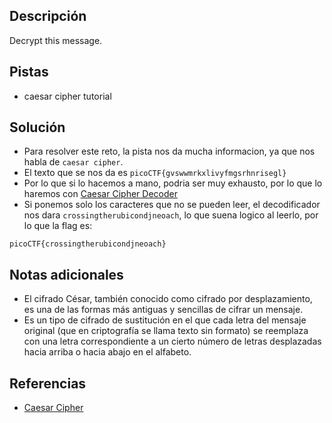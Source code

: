 ## Descripción
Decrypt this message.

## Pistas
- caesar cipher tutorial

## Solución
- Para resolver este reto, la pista nos da mucha informacion, ya que nos habla de `caesar cipher`.
- El texto que se nos da es  `picoCTF{gvswwmrkxlivyfmgsrhnrisegl} `
- Por lo que si lo hacemos a mano, podria ser muy exhausto, por lo que lo haremos con [Caesar Cipher Decoder](https://www.dcode.fr/caesar-cipher)
- Si ponemos solo los caracteres que no se pueden leer, el decodificador nos dara `crossingtherubicondjneoach`, lo que suena logico al leerlo, por lo que la flag es:

```bash()
picoCTF{crossingtherubicondjneoach}
```

## Notas adicionales
- El cifrado César, también conocido como cifrado por desplazamiento, es una de las formas más antiguas y sencillas de cifrar un mensaje.
- Es un tipo de cifrado de sustitución en el que cada letra del mensaje original (que en criptografía se llama texto sin formato) se reemplaza con una letra correspondiente a un cierto número de letras desplazadas hacia arriba o hacia abajo en el alfabeto.

## Referencias 
- [Caesar Cipher](https://privacycanada.net/classical-encryption/caesar-cipher/)